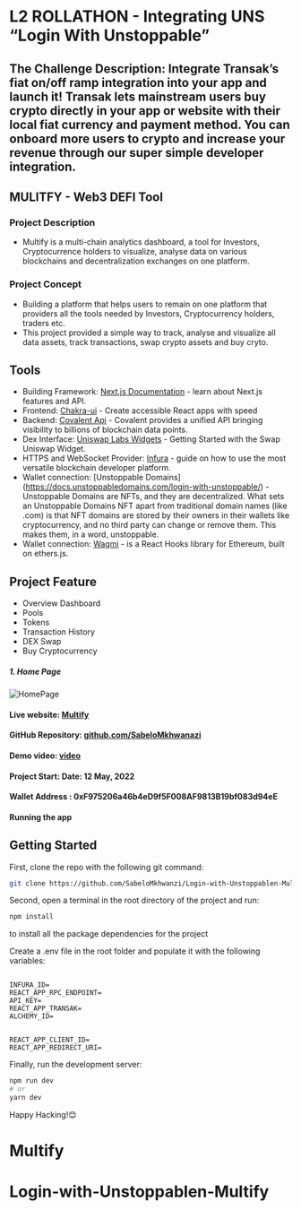 # L2 ROLLATHON - Integrating UNS “Login With Unstoppable”

## The Challenge Description: Integrate Transak’s fiat on/off ramp integration into your app and launch it! Transak lets mainstream users buy crypto directly in your app or website with their local fiat currency and payment method. You can onboard more users to crypto and increase your revenue through our super simple developer integration.

<!-- [HERE](https://gitcoin.co/issue/transak/transak-sdk/11/100028820) -->

## MULITFY - Web3 DEFI Tool

### Project Description

- Multify is a multi-chain analytics dashboard, a tool for Investors, Cryptocurrence holders to visualize, analyse data on various blockchains and decentralization exchanges on one platform.

### Project Concept

- Building a platform that helps users to remain on one platform that providers all the tools needed by Investors, Cryptocurrency holders, traders etc.
- This project provided a simple way to track, analyse and visualize all data assets, track transactions, swap crypto assets and buy cryto.

## Tools

- Building Framework: [Next.js Documentation](https://nextjs.org/docs) - learn about Next.js features and API.
- Frontend: [Chakra-ui](https://chakra-ui.com/) - Create accessible React apps with speed
- Backend: [Covalent Api](https://www.covalenthq.com/) - Covalent provides a unified API bringing visibility to billions of blockchain data points.
- Dex Interface: [Uniswap Labs Widgets](https://docs.uniswap.org/sdk/widgets/swap-widget) - Getting Started with the Swap Uniswap Widget.
- HTTPS and WebSocket Provider: [Infura](https://docs.infura.io/infura/networks/ethereum) - guide on how to use the most versatile blockchain developer platform.
- Wallet connection: [Unstoppable Domains] (https://docs.unstoppabledomains.com/login-with-unstoppable/) - Unstoppable Domains are NFTs, and they are decentralized. What sets an Unstoppable Domains NFT apart from traditional domain names (like .com) is that NFT domains are stored by their owners in their wallets like cryptocurrency, and no third party can change or remove them. This makes them, in a word, unstoppable.
- Wallet connection: [Wagmi](https://wagmi-xyz.vercel.app/) - is a React Hooks library for Ethereum, built on ethers.js.
<!-- * Hosting platform: [Vercel Platform](https://vercel.com/new?utm_medium=default-template&filter=next.js&utm_source=create-next-app&utm_campaign=create-next-app-readme) from the creators of Next.js. -->

## Project Feature

- Overview Dashboard
- Pools
- Tokens
- Transaction History
- DEX Swap
- Buy Cryptocurrency

##### 1. Home Page

![HomePage]()

#### Live website: [Multify]()

#### GitHub Repository: [github.com/SabeloMkhwanazi](https://github.com/SabeloMkhwanzi/Login-with-Unstoppablen-Multify)

#### Demo video: [video]()

#### Project Start: Date: 12 May, 2022

#### Wallet Address : 0xF975206a46b4eD9f5F008AF9813B19bf083d94eE

#### Running the app

## Getting Started

First, clone the repo with the following git command:

```bash
git clone https://github.com/SabeloMkhwanzi/Login-with-Unstoppablen-Multify
```

Second, open a terminal in the root directory of the project and run:

```bash
npm install
```

to install all the package dependencies for the project

Create a .env file in the root folder and populate it with the following variables:

```

INFURA_ID=
REACT_APP_RPC_ENDPOINT=
API_KEY=
REACT_APP_TRANSAK=
ALCHEMY_ID=


REACT_APP_CLIENT_ID=
REACT_APP_REDIRECT_URI=

```

Finally, run the development server:

```bash
npm run dev
# or
yarn dev
```

Happy Hacking!😊

# Multify
# Login-with-Unstoppablen-Multify
